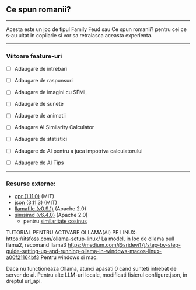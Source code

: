 ## Ce spun romanii?

<hr>
Acesta este un joc de tipul Family Feud sau 
Ce spun romanii? pentru cei ce s-au uitat in copilarie
si vor sa retraiasca aceasta experienta. 
<hr>






### Viitoare feature-uri

- [ ] Adaugare de intrebari
  
- [ ] Adaugare de raspunsuri
  
- [ ] Adaugare de imagini cu SFML
  
- [ ] Adaugare de sunete
  
- [ ] Adaugare de animatii
  
- [ ] Adaugare AI Similarity Calculator
  
- [ ] Adaugare de statistici
  
- [ ] Adaugare de AI pentru a juca impotriva calculatorului
  
- [ ] Adaugare de AI Tips
<hr>

### Resurse externe:

- [cpr (1.11.0)](https://github.com/libcpr/cpr/releases/tag/1.11.0) (MIT)
- [json (3.11.3)](https://github.com/nlohmann/json/releases/tag/v3.11.3) (MIT)
- [llamafile (v0.9.1)](https://github.com/Mozilla-Ocho/llamafile) (Apache 2.0)
- [simsimd (v6.4.0)](https://github.com/ashvardanian/simsimd) (Apache 2.0)
    - pentru <a href="https://en.wikipedia.org/wiki/Cosine_similarity">similaritate cosinus</a>



TUTORIAL PENTRU ACTIVARE OLLAMA(AI) PE LINUX:
https://itsfoss.com/ollama-setup-linux/
La model, in loc de ollama pull llama2, recomand llama3
https://medium.com/@sridevi17j/step-by-step-guide-setting-up-and-running-ollama-in-windows-macos-linux-a00f21164bf3
Pentru windows si mac.

Daca nu functioneaza Ollama, atunci apasati 0 cand sunteti intrebat de server de ai.
Pentru alte LLM-uri locale, modificati fisierul configure.json, in dreptul url_api.






